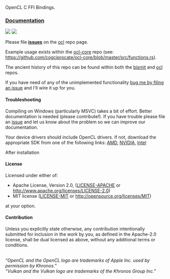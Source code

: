 OpenCL C FFI Bindings.

### [Documentation](http://doc.cogciprocate.com/cl_sys/cl_sys/)

[![](http://meritbadge.herokuapp.com/cl_sys)](https://crates.io/crates/cl_sys) [![](https://docs.rs/cl-sys/badge.svg)](https://docs.rs/cl-sys)

Please file **[issues](https://github.com/cogciprocate/ocl/issues)** on the
[ocl](https://github.com/cogciprocate/ocl) repo page.

Example usage exists within the
[ocl-core](https://github.com/cogciprocate/ocl-core) repo (see:
https://github.com/cogciprocate/ocl-core/blob/master/src/functions.rs).

The ancient history of this repo can be found within both the
[bismit](https://github.com/cogciprocate/bismit) and
[ocl](https://github.com/cogciprocate/ocl) repos.

If you have need of any of the unimplemented functionality [bug me by filing
an issue](https://github.com/cogciprocate/ocl/issues) and I'll wire it up for
you.


#### Troubleshooting

Compiling on Windows (particularly MSVC) takes a bit of effort. Better
documentation is needed (please contribute!). If you have trouble please file
an [issue](https://github.com/cogciprocate/ocl/issues) and let us know about
the problem so we can improve our documentation.

Your device drivers should include OpenCL drivers. If not, download the
appropriate SDK from one of the following links:
[AMD](http://developer.amd.com/tools-and-sdks/opencl-zone/amd-accelerated-parallel-processing-app-sdk/),
[NVIDIA](https://developer.nvidia.com/opencl),
[Intel](https://software.intel.com/en-us/intel-opencl)

After installation


#### License

Licensed under either of:

 * Apache License, Version 2.0, ([LICENSE-APACHE](LICENSE-APACHE) or
   http://www.apache.org/licenses/LICENSE-2.0)
 * MIT license ([LICENSE-MIT](LICENSE-MIT) or
   http://opensource.org/licenses/MIT)

at your option.


#### Contribution

Unless you explicitly state otherwise, any contribution intentionally
submitted for inclusion in the work by you, as defined in the Apache-2.0
license, shall be dual licensed as above, without any additional terms or
conditions.


<br/>*“OpenCL and the OpenCL logo are trademarks of Apple Inc. used by
permission by Khronos.”* <br/>*“Vulkan and the Vulkan logo are trademarks of
the Khronos Group Inc.”*